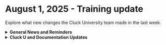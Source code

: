 # August 1, 2025 - Training update

Explore what new changes the Cluck University team made in the last week.

<details>

<summary><strong>General News and Reminders</strong></summary>

* **SHOUT OUTS** **TO:**
  * Craig, Reid, Lawrence, Daniel, Steven, Micah, Ender, Chase, Anthony, Akhil, and Kevan for passing the Foundations Certification.
    * Take the [Rewst Foundations](https://learn.rewst.io/rewst-foundations-certification) Exam, and collect your prestigious **Certified Rewster** badge in Discord along with access to the super-secret Discord channel.&#x20;
  * Reid, Florian, Ender, Kevan, Daniel, Steven, Ben, Scott, tim, and Chris for passing the Clean Automation Certification.
    * And our very own Linda!
      * Take the [Clean Automation](https://learn.rewst.io/clean-automation-certification) exam and get that fancy certificate!

- Join us in our [Cluck-U Discord channel](https://discord.com/channels/936789089703845988/1121465945295167588) if you have any questions, comments, or concerns!
- Sign up for Cluck University [Office Hours](https://learn.rewst.io/cluck-university-office-hours)  to work through any questions you have during and after training! If there is something you want us to cover, Let us know!

</details>

<details>

<summary><strong>Cluck U and Documentation Updates</strong></summary>

**What's New at Cluck University?**

* We've updated some of the demo videos in our [**Onboarding course**](https://learn.rewst.io/path/onboarding-learning-path). &#x20;
* We heard your feedback for [**Jinja in action**](https://learn.rewst.io/jinja-in-action) and have made updates.&#x20;
* Previously, some people were having issues being auto re-enrolled for a certification exam. We've fixed this!&#x20;

**New & Updated Documentation Pages:**

* Docs will be back next week!&#x20;

</details>

